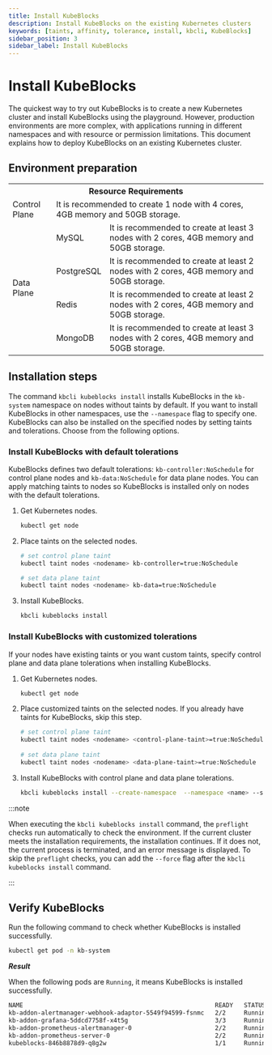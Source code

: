 ```yaml
---
title: Install KubeBlocks
description: Install KubeBlocks on the existing Kubernetes clusters
keywords: [taints, affinity, tolerance, install, kbcli, KubeBlocks]
sidebar_position: 3
sidebar_label: Install KubeBlocks
---
```


# Install KubeBlocks

The quickest way to try out KubeBlocks is to create a new Kubernetes cluster and install KubeBlocks using the playground. However, production environments are more complex, with applications running in different namespaces and with resource or permission limitations. This document explains how to deploy KubeBlocks on an existing Kubernetes cluster.

## Environment preparation

<table>
	<tr>
	    <th colspan="3">Resource Requirements</th>
	</tr >
	<tr>
	    <td >Control Plane</td>
	    <td colspan="2">It is recommended to create 1 node with 4 cores, 4GB memory and 50GB storage. </td>
	</tr >
	<tr >
	    <td rowspan="4">Data Plane</td>
	    <td> MySQL </td>
	    <td>It is recommended to create at least 3 nodes with 2 cores, 4GB memory and 50GB storage. </td>
	</tr>
	<tr>
	    <td> PostgreSQL </td>
        <td>It is recommended to create at least 2 nodes with 2 cores, 4GB memory and 50GB storage.  </td>
	</tr>
	<tr>
	    <td> Redis </td>
        <td>It is recommended to create at least 2 nodes with 2 cores, 4GB memory and 50GB storage. </td>
	</tr>
	<tr>
	    <td> MongoDB </td>
	    <td>It is recommended to create at least 3 nodes with 2 cores, 4GB memory and 50GB storage. </td>
	</tr>
</table>

## Installation steps

The command `kbcli kubeblocks install` installs KubeBlocks in the `kb-system` namespace on nodes without taints by default. If you want to install KubeBlocks in other namespaces, use the `--namespace` flag to specify one. KubeBlocks can also be installed on the specified nodes by setting taints and tolerations. Choose from the following options.

### Install KubeBlocks with default tolerations

KubeBlocks defines two default tolerations: `kb-controller:NoSchedule` for control plane nodes and `kb-data:NoSchedule` for data plane nodes. You can apply matching taints to nodes so KubeBlocks is installed only on nodes with the default tolerations.

1. Get Kubernetes nodes.

    ```bash
    kubectl get node
    ```

2. Place taints on the selected nodes.

    ```bash
    # set control plane taint
    kubectl taint nodes <nodename> kb-controller=true:NoSchedule
   
    # set data plane taint
    kubectl taint nodes <nodename> kb-data=true:NoSchedule
    ```

3. Install KubeBlocks.

    ```bash
    kbcli kubeblocks install
    ```

### Install KubeBlocks with customized tolerations

If your nodes have existing taints or you want custom taints, specify control plane and data plane tolerations when installing KubeBlocks.

1. Get Kubernetes nodes.

    ```bash
    kubectl get node
    ```

2. Place customized taints on the selected nodes. If you already have taints for KubeBlocks, skip this step.

    ```bash
    # set control plane taint
    kubectl taint nodes <nodename> <control-plane-taint>=true:NoSchedule
     
    # set data plane taint
    kubectl taint nodes <nodename> <data-plane-taint>=true:NoSchedule
    ```

3. Install KubeBlocks with control plane and data plane tolerations.

    ```bash
    kbcli kubeblocks install --create-namespace  --namespace <name> --set-json 'tolerations=[ { "key": "control-plane-taint", "operator": "Equal", "effect": "NoSchedule", "value": "true" } ]' --set-json 'dataPlane.tolerations=[{ "key": "data-plane-taint", "operator": "Equal", "effect": "NoSchedule", "value": "true" } ]'
    ```

:::note

When executing the `kbcli kubeblocks install` command, the `preflight` checks run automatically to check the environment. If the current cluster meets the installation requirements, the installation continues. If it does not, the current process is terminated, and an error message is displayed. To skip the `preflight` checks, you can add the `--force` flag after the `kbcli kubeblocks install` command.

:::

## Verify KubeBlocks

Run the following command to check whether KubeBlocks is installed successfully.

```bash
kubectl get pod -n kb-system
```

***Result***

When the following pods are `Running`, it means KubeBlocks is installed successfully.

```bash
NAME                                                     READY   STATUS      RESTARTS   AGE
kb-addon-alertmanager-webhook-adaptor-5549f94599-fsnmc   2/2     Running     0          84s
kb-addon-grafana-5ddcd7758f-x4t5g                        3/3     Running     0          84s
kb-addon-prometheus-alertmanager-0                       2/2     Running     0          84s
kb-addon-prometheus-server-0                             2/2     Running     0          84s
kubeblocks-846b8878d9-q8g2w                              1/1     Running     0          98s
```
